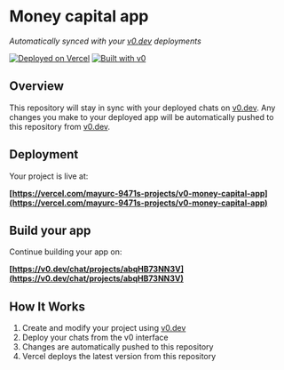 # Money capital app

*Automatically synced with your [v0.dev](https://v0.dev) deployments*

[![Deployed on Vercel](https://img.shields.io/badge/Deployed%20on-Vercel-black?style=for-the-badge&logo=vercel)](https://vercel.com/mayurc-9471s-projects/v0-money-capital-app)
[![Built with v0](https://img.shields.io/badge/Built%20with-v0.dev-black?style=for-the-badge)](https://v0.dev/chat/projects/abqHB73NN3V)

## Overview

This repository will stay in sync with your deployed chats on [v0.dev](https://v0.dev).
Any changes you make to your deployed app will be automatically pushed to this repository from [v0.dev](https://v0.dev).

## Deployment

Your project is live at:

**[https://vercel.com/mayurc-9471s-projects/v0-money-capital-app](https://vercel.com/mayurc-9471s-projects/v0-money-capital-app)**

## Build your app

Continue building your app on:

**[https://v0.dev/chat/projects/abqHB73NN3V](https://v0.dev/chat/projects/abqHB73NN3V)**

## How It Works

1. Create and modify your project using [v0.dev](https://v0.dev)
2. Deploy your chats from the v0 interface
3. Changes are automatically pushed to this repository
4. Vercel deploys the latest version from this repository
